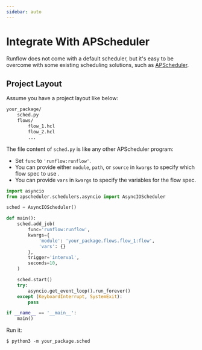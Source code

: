 ```yaml
---
sidebar: auto
---
```


# Integrate With APScheduler

Runflow does not come with a default scheduler, but it's easy to be
overcome with some existing scheduling solutions, such as
[APScheduler](https://apscheduler.readthedocs.io/).

## Project Layout

Assume you have a project layout like below:

```bash
your_package/
    sched.py
    flows/
        flow_1.hcl
        flow_2.hcl
        ...
```

The file content of `sched.py` is like any other APScheduler program:

* Set `func` to `'runflow:runflow'`.
* You can provide either `module`, `path`, or `source` in `kwargs` to specify which flow spec to use .
* You can provide `vars` in `kwargs` to specify the variables for the flow spec.

```python
import asyncio
from apscheduler.schedulers.asyncio import AsyncIOScheduler

sched = AsyncIOScheduler()

def main():
    sched.add_job(
        func='runflow:runflow',
        kwargs={
            'module': 'your_package.flows.flow_1:flow',
            'vars': {}
        },
        trigger='interval',
        seconds=10,
    )

    sched.start()
    try:
        asyncio.get_event_loop().run_forever()
    except (KeyboardInterrupt, SystemExit):
        pass

if __name__ == '__main__':
    main()
```

Run it:

```
$ python3 -m your_package.sched
```
